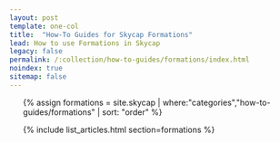```yaml
---
layout: post
template: one-col
title:  "How-To Guides for Skycap Formations"
lead: How to use Formations in Skycap
legacy: false
permalink: /:collection/how-to-guides/formations/index.html
noindex: true
sitemap: false
---
```


<div class="Toc Toc--howto">

<ul>

{% assign formations = site.skycap | where:"categories","how-to-guides/formations" | sort: "order" %}

{% include list_articles.html section=formations %}

</ul>


</div><!--/.Toc-->
